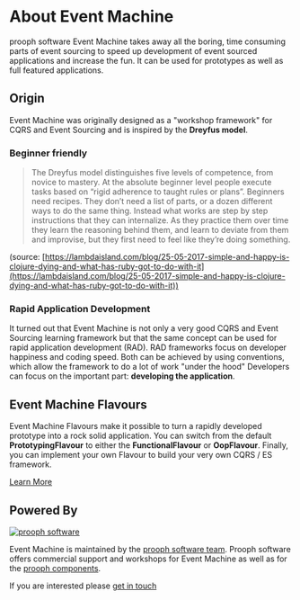 # About Event Machine

prooph software Event Machine takes away all the boring, time consuming parts of event sourcing to speed up
development of event sourced applications and increase the fun. It can be used for prototypes as well as full featured applications.

## Origin

Event Machine was originally designed as a "workshop framework" for CQRS and Event Sourcing and is inspired by the **Dreyfus model**.

### Beginner friendly

> The Dreyfus model distinguishes five levels of competence, from novice to mastery. At the absolute beginner level people execute tasks based on “rigid adherence to taught rules or plans”. Beginners need recipes. They don’t need a list of parts, or a dozen different ways to do the same thing. Instead what works are step by step instructions that they can internalize. As they practice them over time they learn the reasoning behind them, and learn to deviate from them and improvise, but they first need to feel like they’re doing something.

(source: [https://lambdaisland.com/blog/25-05-2017-simple-and-happy-is-clojure-dying-and-what-has-ruby-got-to-do-with-it](https://lambdaisland.com/blog/25-05-2017-simple-and-happy-is-clojure-dying-and-what-has-ruby-got-to-do-with-it))

### Rapid Application Development
It turned out that Event Machine is not only a very good CQRS and Event Sourcing learning framework but that the same concept
can be used for rapid application development (RAD). RAD frameworks focus on developer happiness and coding speed.
Both can be achieved by using conventions, which allow the framework to do a lot of work "under the hood"
Developers can focus on the important part: **developing the application**.

## Event Machine Flavours

Event Machine Flavours make it possible to turn a rapidly developed prototype into a rock solid application.
You can switch from the default **PrototypingFlavour** to either the **FunctionalFlavour** or **OopFlavour**. Finally, you can implement your own
Flavour to build your very own CQRS / ES framework.

[Learn More](https://proophsoftware.github.io/event-machine/tutorial/)

## Powered By

[![prooph software](https://github.com/codeliner/php-ddd-cargo-sample/raw/master/docs/assets/prooph-software-logo.png)](http://prooph.de)

Event Machine is maintained by the [prooph software team](http://prooph-software.de/).
Prooph software offers commercial support and workshops for Event Machine as well as for the [prooph components](http://getprooph.org/).

If you are interested please [get in touch](http://getprooph.org/#get-in-touch)